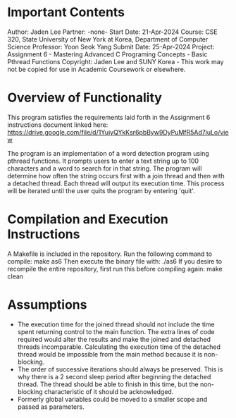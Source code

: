 # Important Contents

Author:         Jaden Lee
Partner:        -none-
Start Date:     21-Apr-2024
Course:         CSE 320, State University of New York at Korea, Department of Computer Science
Professor:      Yoon Seok Yang
Submit Date:    25-Apr-2024
Project:        Assignment 6 - Mastering Advanced C Programing Concepts - Basic Pthread Functions
Copyright:      Jaden Lee and SUNY Korea - This work may not be copied for use in Academic Coursework or elsewhere.

# Overview of Functionality

This program satisfies the requirements laid forth in the Assignment 6 instructions document linked here: 
    https://drive.google.com/file/d/1YujyQYkKsr6pbByw9DyPuMfR5Ad7iuLo/view

The program is an implementation of a word detection program using pthread functions. It prompts users to enter a
text string up to 100 characters and a word to search for in that string. The program will determine how often the 
string occurs first with a join thread and then with a detached thread. Each thread will output its execution time. 
This process will be iterated until the user quits the program by entering 'quit'.

# Compilation and Execution Instructions

A Makefile is included in the repository. Run the following command to compile:
    make as6
Then execute the binary file with:
    ./as6
If you desire to recompile the entire repository, first run this before compiling again:
    make clean

# Assumptions

- The execution time for the joined thread should not include the time spent returning control to the main function. The extra lines of code required would alter the results and make the joined and detached threads incomparable. Calculating the execution time of the detached thread would be impossible from the main method because it is non-blocking.
- The order of successive iterations should always be preserved. This is why there is a 2 second sleep period after beginning the detached thread. The thread should be able to finish in this time, but the non-blocking characteristic of it should be acknowledged.
- Formerly global variables could be moved to a smaller scope and passed as parameters. 